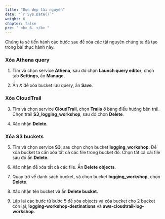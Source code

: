 ```yaml
---
title: "Dọn dẹp tài nguyên"
date: "`r Sys.Date()`"
weight: 6
chapter: false
pre: " <b> 6. </b> "
---
```


Chúng ta sẽ tiến hành các bước sau để xóa các tài nguyên chúng ta đã tạo trong bài thực hành này.

### Xóa Athena query

1. Tìm và chọn service **Athena**, sau đó chọn **Launch query editor**, chọn tab **Settings**, ấn **Manage**.

2. Ấn _X_ để xóa bucket lưu query, ấn **Save**.

### Xóa CloudTrail

3. Tìm và chọn service **CloudTrail**, chọn **Trails** ở bảng điều hướng bên trái. Chọn trail **S3_logging_workshop**, sau đó chọn **Delete**.

4. Xác nhận **Delete**.

### Xóa S3 buckets

5. Tìm và chọn service **S3**, sau chọn chọn bucket **logging_workshop**. Để xóa bucket ta cần xóa tất cả các file trong bucket đó. Chọn tất cả cái file sau đó ấn **Delete**.

6. Xác nhận để xóa tất cả các file. Ấn **Delete objects**.

7. Quay trở về danh sách bucket, và chọn bucket **logging_workshop**, chọn **Delete**.

8. Xác nhận tên bucket và ấn **Delete bucket**.

9. Lặp lai các bước từ bước 5 để xóa objects và xóa bucket cho 2 bucket còn lại, **logging-workshop-destinations** và **aws-cloudtrail-log-workshop**.
